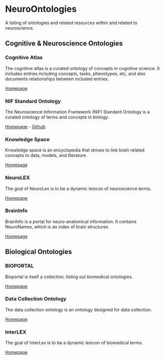 # NeuroOntologies

A listing of ontologies and related resources within and related to neuroscience.

## Cognitive & Neuroscience Ontologies

### Cognitive Atlas

The cognitive atlas is a curated ontology of concepts in cognitive science. It includes entries including concepts, tasks, phenotypes, etc, and also documents relationships between included entries. 

[Homepage](https://www.cognitiveatlas.org)

### NIF Standard Ontology

The Neuroscience Information Framework (NIF) Standard Ontology is a curated ontology of terms and concepts in biology.

[Homepage](https://bioportal.bioontology.org/ontologies/NIFSTD) -
[Github](https://github.com/SciCrunch/NIF-Ontology)

### Knowledge Space

Knowledge space is an encyclopedia that strives to link brain related concepts to data, models, and literature.

[Homepage](https://knowledge-space.org/About)

### NeuroLEX

The goal of NeuroLex is to be a dynamic lexicon of neuroscience terms.

[Homepage](https://orbit.nlm.nih.gov/browse-repository/dataset/human-annotated/77-neurolex-a-dynamic-lexicon-of-neuroscience-terms)

### BrainInfo

BrainInfo is a portal for neuro-anatomical information. It contains NeuroNames, which is an index of brain structures.

[Homepage](http://braininfo.rprc.washington.edu/nnont.aspx)

## Biological Ontologies

### BIOPORTAL

Bioportal is itself a collection, listing out biomedical ontologies.

[Homepage](https://bioportal.bioontology.org)

### Data Collection Ontology

The data collection ontology is an ontology designed for data collection. 

[Homepage](https://bioportal.bioontology.org/ontologies/GDCO/?p=summary)

### InterLEX

The goal of InterLex is to be a dynamic lexicon of biomedical terms.

[Homepage](https://neuinfo.org/interlex/dashboard)
